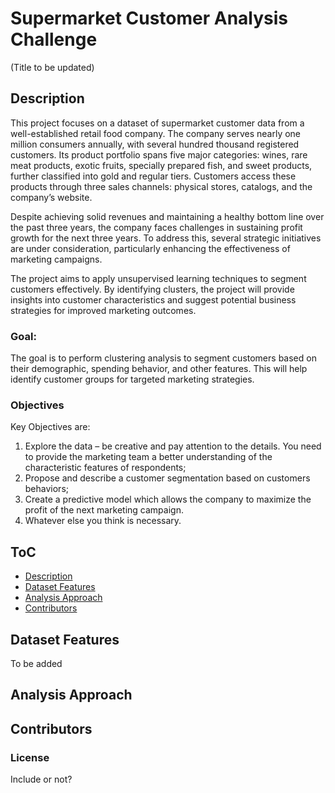 # Supermarket Customer Analysis Challenge
(Title to be updated)

## Description
This project focuses on a dataset of supermarket customer data from a well-established retail food company. The company serves nearly one million consumers annually, with several hundred thousand registered customers. Its product portfolio spans five major categories: wines, rare meat products, exotic fruits, specially prepared fish, and sweet products, further classified into gold and regular tiers. Customers access these products through three sales channels: physical stores, catalogs, and the company’s website.

Despite achieving solid revenues and maintaining a healthy bottom line over the past three years, the company faces challenges in sustaining profit growth for the next three years. To address this, several strategic initiatives are under consideration, particularly enhancing the effectiveness of marketing campaigns.

The project aims to apply unsupervised learning techniques to segment customers effectively. By identifying clusters, the project will provide insights into customer characteristics and suggest potential business strategies for improved marketing outcomes.

### Goal:
The goal is to perform clustering analysis to segment customers based on their demographic, spending behavior, and other features.
This will help identify customer groups for targeted marketing strategies.

### Objectives
Key Objectives are:
1. Explore the data – be creative and pay attention to the details. You need to provide the marketing team a better understanding of the characteristic features of respondents;
2. Propose and describe a customer segmentation based on customers behaviors;
3. Create a predictive model which allows the company to maximize the profit of the next marketing campaign.
4. Whatever else you think is necessary.


## ToC
- [Description](#description)
- [Dataset Features](#features)
- [Analysis Approach](#approach)
- [Contributors](#contributing)

## Dataset Features
To be added

## Analysis Approach


## Contributors

### License
Include or not?

